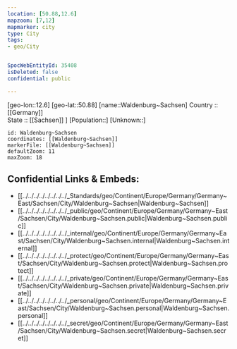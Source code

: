 ```yaml
---
location: [50.88,12.6] 
mapzoom: [7,12] 
mapmarker: city 
type: City
tags:
- geo/City


SpocWebEntityId: 35408
isDeleted: false
confidential: public

---
```

[geo-lon::12.6] 
[geo-lat::50.88] 
[name::Waldenburg~Sachsen] 
Country :: [[Germany]]  
State :: [[Sachsen]] ] 
[Population::] 
[Unknown::] 


```leaflet
id: Waldenburg~Sachsen
coordinates: [[Waldenburg~Sachsen]] 
markerFile: [[Waldenburg~Sachsen]] 
defaultZoom: 11 
maxZoom: 18
```


## Confidential Links & Embeds: 
- [[../../../../../../../../_Standards/geo/Continent/Europe/Germany/Germany~East/Sachsen/City/Waldenburg~Sachsen|Waldenburg~Sachsen]] 
- [[../../../../../../../../_public/geo/Continent/Europe/Germany/Germany~East/Sachsen/City/Waldenburg~Sachsen.public|Waldenburg~Sachsen.public]] 
- [[../../../../../../../../_internal/geo/Continent/Europe/Germany/Germany~East/Sachsen/City/Waldenburg~Sachsen.internal|Waldenburg~Sachsen.internal]] 
- [[../../../../../../../../_protect/geo/Continent/Europe/Germany/Germany~East/Sachsen/City/Waldenburg~Sachsen.protect|Waldenburg~Sachsen.protect]] 
- [[../../../../../../../../_private/geo/Continent/Europe/Germany/Germany~East/Sachsen/City/Waldenburg~Sachsen.private|Waldenburg~Sachsen.private]] 
- [[../../../../../../../../_personal/geo/Continent/Europe/Germany/Germany~East/Sachsen/City/Waldenburg~Sachsen.personal|Waldenburg~Sachsen.personal]] 
- [[../../../../../../../../_secret/geo/Continent/Europe/Germany/Germany~East/Sachsen/City/Waldenburg~Sachsen.secret|Waldenburg~Sachsen.secret]] 
